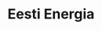 ---
title: Eesti Energia
title_en: Eesti Energia
maintainer_name:
maintainer_email:
description: ''
twitter: ''
---